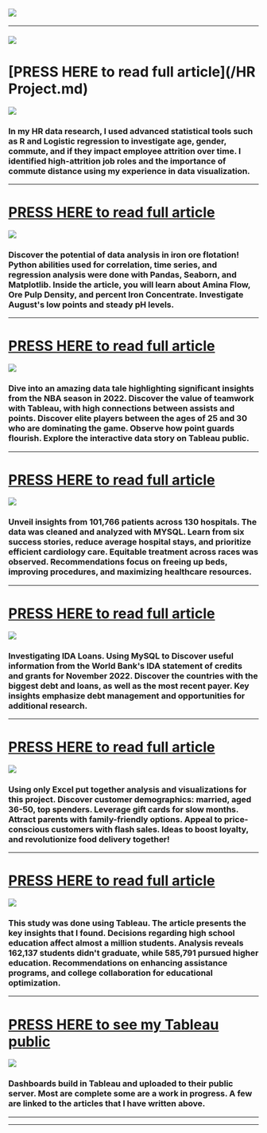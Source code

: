 #### <img src="images/Portfolio_Header.png?raw=true"/>

---

#### <img src="images/welcome message2.jpg?raw=true"/>

# [PRESS HERE to read full article](/HR Project.md)
<img src="HR Project_Visuals/HR Title.jpg?raw=true"/>

### In my HR data research, I used advanced statistical tools such as R and Logistic regression to investigate age, gender, commute, and if they impact employee attrition over time. I identified high-attrition job roles and the importance of commute distance using my experience in data visualization.

---
# [PRESS HERE to read full article](/Factory_Python.md)
<img src="Factory_Visuals/Mining process Banner.jpg?raw=true"/>

### Discover the potential of data analysis in iron ore flotation! Python abilities used for correlation, time series, and regression analysis were done with Pandas, Seaborn, and Matplotlib. Inside the article, you will learn about Amina Flow, Ore Pulp Density, and percent Iron Concentrate. Investigate August's low points and steady pH levels. 

---
# [PRESS HERE to read full article](/NBA_Project.md)
<img src="NBA_Visuals/NBA banner.jpg?raw=true"/>

### Dive into an amazing data tale highlighting significant insights from the NBA season in 2022. Discover the value of teamwork with Tableau, with high connections between assists and points. Discover elite players between the ages of 25 and 30 who are dominating the game. Observe how point guards flourish. Explore the interactive data story on Tableau public.

---
# [PRESS HERE to read full article](/Hospital_project.md)
<img src="Hospital_Visuals/Hospital Project banner 2.jpg?raw=true"/>

### Unveil insights from 101,766 patients across 130 hospitals. The data was cleaned and analyzed with MYSQL. Learn from six success stories, reduce average hospital stays, and prioritize efficient cardiology care. Equitable treatment across races was observed. Recommendations focus on freeing up beds, improving procedures, and maximizing healthcare resources.

---
# [PRESS HERE to read full article](/Bank_Project.md)
<img src="Bank_Vissuals/Bank Project Headercropped.jpg?raw=true"/>

### Investigating IDA Loans. Using MySQL to Discover useful information from the World Bank's IDA statement of credits and grants for November 2022. Discover the countries with the biggest debt and loans, as well as the most recent payer. Key insights emphasize debt management and opportunities for additional research.

---
# [PRESS HERE to read full article](/doordash_project.md)
<img src="images/TitleImage_Doordash_Trimmed.jpg?raw=true"/>

### Using only Excel put together analysis and visualizations for this project. Discover customer demographics: married, aged 36-50, top spenders. Leverage gift cards for slow months. Attract parents with family-friendly options. Appeal to price-conscious customers with flash sales. Ideas to boost loyalty, and revolutionize food delivery together!

---
# [PRESS HERE to read full article](/schoolproject.md)
<img src="images/Education project.jpg?raw=true"/>

### This study was done using Tableau. The article presents the key insights that I found. Decisions regarding high school education affect almost a million students. Analysis reveals 162,137 students didn't graduate, while 585,791 pursued higher education. Recommendations on enhancing assistance programs, and college collaboration for educational optimization.


---
# [PRESS HERE to see my Tableau public](https://public.tableau.com/app/profile/trevor.maxwell4413)
<img src="images/Tableau Thumbnail.png?raw=true"/>

### Dashboards build in Tableau and uploaded to their public server. Most are complete some are a work in progress. A few are linked to the articles that I have written above. 

---


---




